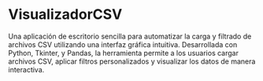 # VisualizadorCSV
Una aplicación de escritorio sencilla para automatizar la carga y filtrado de archivos CSV utilizando una interfaz gráfica intuitiva. Desarrollada con Python, Tkinter, y Pandas, la herramienta permite a los usuarios cargar archivos CSV, aplicar filtros personalizados y visualizar los datos de manera interactiva.
